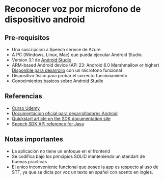 # Reconocer voz por microfono de dispositivo android


## Pre-requisitos

* Una suscripcion a Speech service de Azure
* A PC (Windows, Linux, Mac) que pueda ejecutar Android Studio.
* Version 3.1 de [Android Studio](https://developer.android.com/studio/).
* ARM-based Android device (API 23: Android 6.0 Marshmallow or higher) [Disponible para desarrollo](https://developer.android.com/studio/debug/dev-options) con un microfono funcional
* Dispositivo fisico para probar el correcto funcionamiento
* Conocimientos basicos sobre Android Studio

## Referencias

* [Curso Udemy](https://www.udemy.com/share/101qWoB0Ybd19SR3w=/)
* [Documentacion oficial para desarrolladores Android](https://developer.android.com/)
* [Quickstart article on the SDK documentation site](https://docs.microsoft.com/azure/cognitive-services/speech-service/quickstart-java-android)
* [Speech SDK API reference for Java](https://aka.ms/csspeech/javaref)

## Notas importantes

* La aplicación no tiene un enfoque en el frontend
* Se codifica bajo los principios SOLID manteniendo un standart de buenas practicas 
* El unico inconveniente funcional que posee la app es respecto al uso de STT, ya que se dicta por voz un texto en spañol con acento en ingles.
